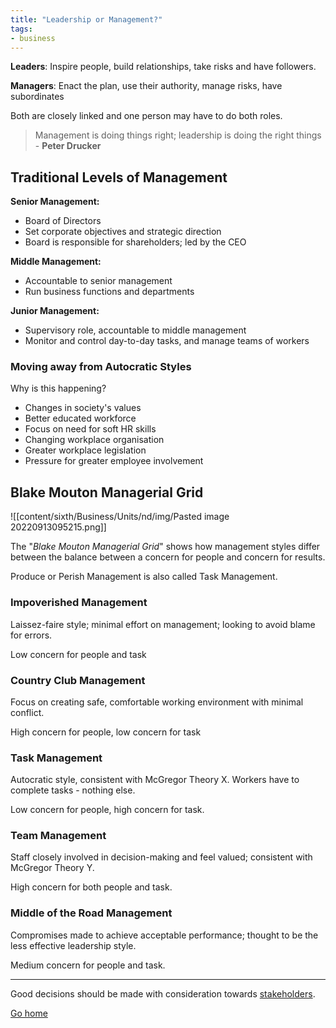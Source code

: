```yaml
---
title: "Leadership or Management?"
tags:
- business
---
```


**Leaders**: Inspire people, build relationships, take risks and have followers.

**Managers**: Enact the plan, use their authority, manage risks, have subordinates

Both are closely linked and one person may have to do both roles.

> Management is doing things right; leadership is doing the right things - **Peter Drucker**

## Traditional Levels of Management

**Senior Management:** 
- Board of Directors
- Set corporate objectives and strategic direction
- Board is responsible for shareholders; led by the CEO

**Middle Management:**
- Accountable to senior management
- Run business functions and departments

**Junior Management:**
- Supervisory role, accountable to middle management
- Monitor and control day-to-day tasks, and manage teams of workers

### Moving away from Autocratic Styles

Why is this happening?

- Changes in society's values
- Better educated workforce
- Focus on need for soft HR skills
- Changing workplace organisation
- Greater workplace legislation
- Pressure for greater employee involvement

## Blake Mouton Managerial Grid

![[content/sixth/Business/Units/nd/img/Pasted image 20220913095215.png]]

The "*Blake Mouton Managerial Grid*" shows how management styles differ between the balance between a concern for people and concern for results.

Produce or Perish Management is also called Task Management.

### Impoverished Management

Laissez-faire style; minimal effort on management; looking to avoid blame for errors. 

Low concern for people and task

### Country Club Management
Focus on creating safe, comfortable working environment with minimal conflict.

High concern for people, low concern for task

### Task Management
Autocratic style, consistent with McGregor Theory X. Workers have to complete tasks - nothing else.

Low concern for people, high concern for task.

### Team Management
Staff closely involved in decision-making and feel valued; consistent with McGregor Theory Y.

High concern for both people and task.

### Middle of the Road Management
Compromises made to achieve acceptable performance; thought to be the less effective leadership style.

Medium concern for people and task.

---

Good decisions should be made with consideration towards [stakeholders](sixth/Business/Units/nd/Stakeholders.md).

[Go home](/)
